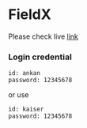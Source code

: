 # FieldX

Please check live [link](https://maac-frontend-task-ankan112.netlify.app/)
### Login credential
```
id: ankan
password: 12345678
```
or use
```
id: kaiser
password: 12345678
```
